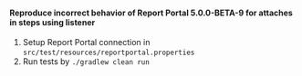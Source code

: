 #### Reproduce incorrect behavior of Report Portal 5.0.0-BETA-9 for attaches in steps using listener
1. Setup Report Portal connection in `src/test/resources/reportportal.properties`
2. Run tests by `./gradlew clean run`